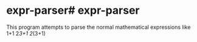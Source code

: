 # expr-parser# expr-parser

This program attempts to parse the normal mathematical expressions like 
1+1
2*3+1
2*(3+1)

